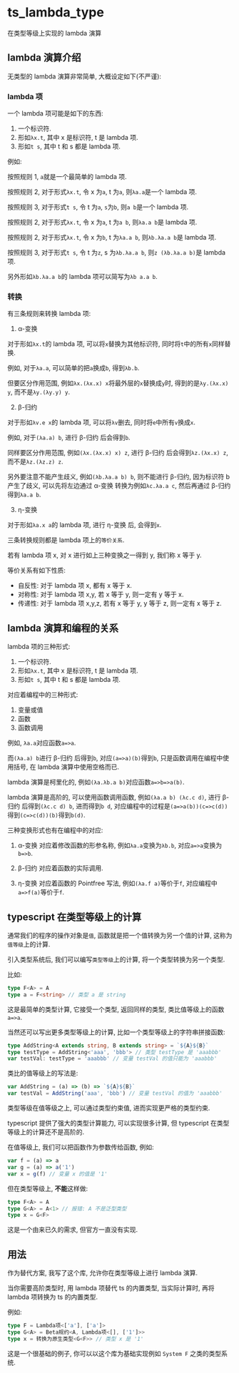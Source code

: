 # ts_lambda_type

在类型等级上实现的 lambda 演算

## lambda 演算介绍

无类型的 lambda 演算非常简单, 大概设定如下(不严谨):

### lambda 项

一个 lambda 项可能是如下的东西:

1. 一个标识符.
2. 形如`λx.t`, 其中 x 是标识符, t 是 lambda 项.
3. 形如`t s`, 其中 t 和 s 都是 lambda 项.

例如:

按照规则 1, `a`就是一个最简单的 lambda 项.

按照规则 2, 对于形式`λx.t`, 令 x 为`a`, t 为`a`, 则`λa.a`是一个 lambda 项.

按照规则 3, 对于形式`t s`, 令 t 为`a`, `s`为`b`, 则`a b`是一个 lambda 项.

按照规则 2, 对于形式`λx.t`, 令 x 为`a`, t 为`a b`, 则`λa.a b`是 lambda 项.

按照规则 2, 对于形式`λx.t`, 令 x 为`b`, t 为`λa.a b`, 则`λb.λa.a b`是 lambda 项.

按照规则 3, 对于形式`t s`, 令 t 为`z`, s 为`λb.λa.a b`, 则`z (λb.λa.a b)`是 lambda 项.

另外形如`λb.λa.a b`的 lambda 项可以简写为`λb a.a b`.

### 转换

有三条规则来转换 lambda 项:

1. α-变换

对于形如`λx.t`的 lambda 项, 可以将`x`替换为其他标识符, 同时将`t`中的所有`x`同样替换.

例如, 对于`λa.a`, 可以简单的把`a`换成`b`, 得到`λb.b`.

但要区分作用范围, 例如`λx.(λx.x) x`将最外层的`x`替换成`y`时, 得到的是`λy.(λx.x) y`, 而不是`λy.(λy.y) y`.

2. β-归约

对于形如`λv.e x`的 lambda 项, 可以将`λv`删去, 同时将`e`中所有`v`换成`x`.

例如, 对于`(λa.a) b`, 进行 β-归约 后会得到`b`.

同样要区分作用范围, 例如`(λx.(λx.x) x) z`, 进行 β-归约 后会得到`λz.(λx.x) z`, 而不是`λz.(λz.z) z`.

另外要注意不能产生歧义, 例如`(λb.λa.a b) b`, 则不能进行 β-归约, 因为标识符 b 产生了歧义, 可以先将左边通过 α-变换 转换为例如`λc.λa.a c`, 然后再通过 β-归约 得到`λa.a b`.

3. η-变换

对于形如`λa.x a`的 lambda 项, 进行 η-变换 后, 会得到`x`.

三条转换规则都是 lambda 项上的`等价关系`.

若有 lambda 项 x, 对 x 进行如上三种变换之一得到 y, 我们称 x 等于 y.

等价关系有如下性质:

- 自反性: 对于 lambda 项 x, 都有 x 等于 x.
- 对称性: 对于 lambda 项 x,y, 若 x 等于 y, 则一定有 y 等于 x.
- 传递性: 对于 lambda 项 x,y,z, 若有 x 等于 y, y 等于 z, 则一定有 x 等于 z.

## lambda 演算和编程的关系

lambda 项的三种形式:

1. 一个标识符.
2. 形如`λx.t`, 其中 x 是标识符, t 是 lambda 项.
3. 形如`t s`, 其中 t 和 s 都是 lambda 项.

对应着编程中的三种形式:

1. 变量或值
2. 函数
3. 函数调用

例如, `λa.a`对应函数`a=>a`.

而`(λa.a) b`进行 β-归约 后得到`b`, 对应`(a=>a)(b)`得到`b`, 只是函数调用在编程中使用括号, 在 lambda 演算中使用空格而已.

lambda 演算是柯里化的, 例如`(λa.λb.a b)`对应函数`a=>b=>a(b)`.

lambda 演算是高阶的, 可以使用函数调用函数, 例如`(λa.a b) (λc.c d)`, 进行 β-归约 后得到`(λc.c d) b`, 进而得到`b d`, 对应编程中的过程是`(a=>a(b))(c=>c(d))`得到`(c=>c(d))(b)`得到`b(d)`.

三种变换形式也有在编程中的对应:

1. α-变换 对应着修改函数的形参名称, 例如`λa.a`变换为`λb.b`, 对应`a=>a`变换为`b=>b`.

2. β-归约 对应着函数的实际调用.

3. η-变换 对应着函数的 Pointfree 写法, 例如`(λa.f a)`等价于`f`, 对应编程中`a=>f(a)`等价于`f`.

## typescript 在类型等级上的计算

通常我们的程序的操作对象是`值`, 函数就是把一个值转换为另一个值的计算, 这称为`值等级`上的计算.

引入类型系统后, 我们可以编写`类型等级`上的计算, 将一个类型转换为另一个类型.

比如:

```typescript
type F<A> = A
type a = F<string> // 类型 a 是 string
```

这是最简单的类型计算, 它接受一个类型, 返回同样的类型, 类比值等级上的函数`a=>a`.

当然还可以写出更多类型等级上的计算, 比如一个类型等级上的字符串拼接函数:

```typescript
type AddString<A extends string, B extends string> = `${A}${B}`
type testType = AddString<'aaa', 'bbb'> // 类型 testType 是 'aaabbb'
var testVal: testType = 'aaabbb' // 变量 testVal 的值只能为 'aaabbb'
```

类比的值等级上的写法是:

```typescript
var AddString = (a) => (b) => `${A}${B}`
var testVal = AddString('aaa', 'bbb') // 变量 testVal 的值为 'aaabbb'
```

类型等级在值等级之上, 可以通过类型约束值, 进而实现更严格的类型约束.

typescript 提供了强大的类型计算能力, 可以实现很多计算, 但 typescript 在类型等级上的计算还不是高阶的.

在值等级上, 我们可以把函数作为参数传给函数, 例如:

```typescript
var f = (a) => a
var g = (a) => a('1')
var x = g(f) // 变量 x 的值是 '1'
```

但在类型等级上, **不能**这样做:

```typescript
type F<A> = A
type G<A> = A<1> // 报错: A 不是泛型类型
type x = G<F>
```

这是一个由来已久的需求, 但官方一直没有实现.

## 用法

作为替代方案, 我写了这个库, 允许你在类型等级上进行 lambda 演算.

当你需要高阶类型时, 用 lambda 项替代 ts 的内置类型, 当实际计算时, 再将 lambda 项转换为 ts 的内置类型.

例如:

```typescript
type F = Lambda项<['a'], ['a']>
type G<A> = Beta规约<A, Lambda项<[], ['1']>>
type x = 转换为原生类型<G<F>> // 类型 x 是 '1'
```

这是一个很基础的例子, 你可以以这个库为基础实现例如 `System F` 之类的类型系统.
